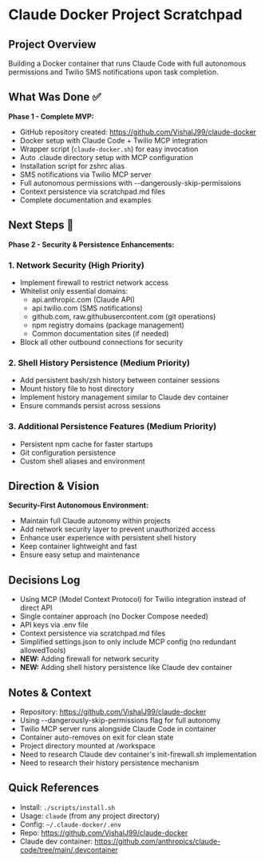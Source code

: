 # Claude Docker Project Scratchpad

## Project Overview
Building a Docker container that runs Claude Code with full autonomous permissions and Twilio SMS notifications upon task completion.

## What Was Done ✅
**Phase 1 - Complete MVP:**
- GitHub repository created: https://github.com/VishalJ99/claude-docker
- Docker setup with Claude Code + Twilio MCP integration
- Wrapper script (`claude-docker.sh`) for easy invocation
- Auto .claude directory setup with MCP configuration
- Installation script for zshrc alias
- SMS notifications via Twilio MCP server
- Full autonomous permissions with --dangerously-skip-permissions
- Context persistence via scratchpad.md files
- Complete documentation and examples

## Next Steps 🎯
**Phase 2 - Security & Persistence Enhancements:**

### 1. Network Security (High Priority)
- Implement firewall to restrict network access
- Whitelist only essential domains:
  - api.anthropic.com (Claude API)
  - api.twilio.com (SMS notifications)
  - github.com, raw.githubusercontent.com (git operations)
  - npm registry domains (package management)
  - Common documentation sites (if needed)
- Block all other outbound connections for security

### 2. Shell History Persistence (Medium Priority)
- Add persistent bash/zsh history between container sessions
- Mount history file to host directory
- Implement history management similar to Claude dev container
- Ensure commands persist across sessions

### 3. Additional Persistence Features (Medium Priority)
- Persistent npm cache for faster startups
- Git configuration persistence
- Custom shell aliases and environment

## Direction & Vision
**Security-First Autonomous Environment:**
- Maintain full Claude autonomy within projects
- Add network security layer to prevent unauthorized access
- Enhance user experience with persistent shell history
- Keep container lightweight and fast
- Ensure easy setup and maintenance

## Decisions Log
- Using MCP (Model Context Protocol) for Twilio integration instead of direct API
- Single container approach (no Docker Compose needed)
- API keys via .env file
- Context persistence via scratchpad.md files
- Simplified settings.json to only include MCP config (no redundant allowedTools)
- **NEW:** Adding firewall for network security
- **NEW:** Adding shell history persistence like Claude dev container

## Notes & Context
- Repository: https://github.com/VishalJ99/claude-docker
- Using --dangerously-skip-permissions flag for full autonomy
- Twilio MCP server runs alongside Claude Code in container
- Container auto-removes on exit for clean state
- Project directory mounted at /workspace
- Need to research Claude dev container's init-firewall.sh implementation
- Need to research their history persistence mechanism

## Quick References
- Install: `./scripts/install.sh`
- Usage: `claude` (from any project directory)
- Config: `~/.claude-docker/.env`
- Repo: https://github.com/VishalJ99/claude-docker
- Claude dev container: https://github.com/anthropics/claude-code/tree/main/.devcontainer